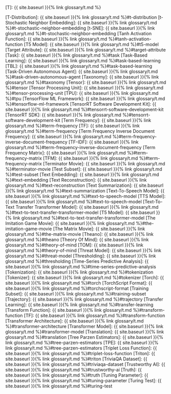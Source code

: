 [T]: {{ site.baseurl }}{% link glossary/t.md %}

[T-Distribution]: {{ site.baseurl }}{% link glossary/t.md %}#t-distribution
[t-Stochastic Neighbor Embedding]: {{ site.baseurl }}{% link glossary/t.md %}#t-stochastic-neighbor-embedding
[t-SNE]: {{ site.baseurl }}{% link glossary/t.md %}#t-stochastic-neighbor-embedding
[Tanh Activation Function]: {{ site.baseurl }}{% link glossary/t.md %}#tanh-activation-function
[T5 Model]: {{ site.baseurl }}{% link glossary/t.md %}#t5-model
[Target Attribute]: {{ site.baseurl }}{% link glossary/t.md %}#target-attribute
[Task]: {{ site.baseurl }}{% link glossary/t.md %}#task
[Task-Based Learning]: {{ site.baseurl }}{% link glossary/t.md %}#task-based-learning
[TBL]: {{ site.baseurl }}{% link glossary/t.md %}#task-based-learning
[Task-Driven Autonomous Agent]: {{ site.baseurl }}{% link glossary/t.md %}#task-driven-autonomous-agent
[Taxonomy]: {{ site.baseurl }}{% link glossary/t.md %}#taxonomy
[Tensor]: {{ site.baseurl }}{% link glossary/t.md %}#tensor
[Tensor Processing Unit]: {{ site.baseurl }}{% link glossary/t.md %}#tensor-processing-unit
[TPU]: {{ site.baseurl }}{% link glossary/t.md %}#tpu
[TensorFlow ML Framework]: {{ site.baseurl }}{% link glossary/t.md %}#tensorflow-ml-framework
[TensorRT Software Development Kit]: {{ site.baseurl }}{% link glossary/t.md %}#tensorrt-software-development-kit
[TensorRT SDK]: {{ site.baseurl }}{% link glossary/t.md %}#tensorrt-software-development-kit
[Term Frequency]: {{ site.baseurl }}{% link glossary/t.md %}#term-frequency
[TF]: {{ site.baseurl }}{% link glossary/t.md %}#term-frequency
[Term Frequency Inverse Document Frequency]: {{ site.baseurl }}{% link glossary/t.md %}#term-frequency-inverse-document-frequency
[TF-IDF]: {{ site.baseurl }}{% link glossary/t.md %}#term-frequency-inverse-document-frequency
[Term Frequency Matrix]: {{ site.baseurl }}{% link glossary/t.md %}#term-frequency-matrix
[TFM]: {{ site.baseurl }}{% link glossary/t.md %}#term-frequency-matrix
[Terminator Movie]: {{ site.baseurl }}{% link glossary/t.md %}#terminator-movie
[Test Subset]: {{ site.baseurl }}{% link glossary/t.md %}#test-subset
[Text Embedding]: {{ site.baseurl }}{% link glossary/t.md %}#text-embedding
[Text Reconstruction]: {{ site.baseurl }}{% link glossary/t.md %}#text-reconstruction
[Text Summarization]: {{ site.baseurl }}{% link glossary/t.md %}#text-summarization
[Text-To-Speech Model]: {{ site.baseurl }}{% link glossary/t.md %}#text-to-speech-model
[TTS Model]: {{ site.baseurl }}{% link glossary/t.md %}#text-to-speech-model
[Text-To-Text Transfer Transformer Model]: {{ site.baseurl }}{% link glossary/t.md %}#text-to-text-transfer-transformer-model
[T5 Model]: {{ site.baseurl }}{% link glossary/t.md %}#text-to-text-transfer-transformer-model
[The Imitation Game Movie]: {{ site.baseurl }}{% link glossary/t.md %}#the-imitation-game-movie
[The Matrix Movie]: {{ site.baseurl }}{% link glossary/t.md %}#the-matrix-movie
[Theano]: {{ site.baseurl }}{% link glossary/t.md %}#theano
[Theory Of Mind]: {{ site.baseurl }}{% link glossary/t.md %}#theory-of-mind
[TOM]: {{ site.baseurl }}{% link glossary/t.md %}#theory-of-mind
[Threat Model]: {{ site.baseurl }}{% link glossary/t.md %}#threat-model
[Thresholding]: {{ site.baseurl }}{% link glossary/t.md %}#thresholding
[Time-Series Predictive Analysis]: {{ site.baseurl }}{% link glossary/t.md %}#time-series-predictive-analysis
[Tokenization]: {{ site.baseurl }}{% link glossary/t.md %}#tokenization
[Tokenizer]: {{ site.baseurl }}{% link glossary/t.md %}#tokenizer
[Torch]: {{ site.baseurl }}{% link glossary/t.md %}#torch
[TorchScript Format]: {{ site.baseurl }}{% link glossary/t.md %}#torchscript-format
[Training Subset]: {{ site.baseurl }}{% link glossary/t.md %}#training-subset
[Trajectory]: {{ site.baseurl }}{% link glossary/t.md %}#trajectory
[Transfer Learning]: {{ site.baseurl }}{% link glossary/t.md %}#transfer-learning
[Transform Function]: {{ site.baseurl }}{% link glossary/t.md %}#transform-function
[TF]: {{ site.baseurl }}{% link glossary/t.md %}#transform-function
[Transformer Architecture]: {{ site.baseurl }}{% link glossary/t.md %}#transformer-architecture
[Transformer Model]: {{ site.baseurl }}{% link glossary/t.md %}#transformer-model
[Translation]: {{ site.baseurl }}{% link glossary/t.md %}#translation
[Tree Parzen Estimators]: {{ site.baseurl }}{% link glossary/t.md %}#tree-parzen-estimators
[TPE]: {{ site.baseurl }}{% link glossary/t.md %}#tree-parzen-estimators
[Triplet Loss Function]: {{ site.baseurl }}{% link glossary/t.md %}#triplet-loss-function
[Triton]: {{ site.baseurl }}{% link glossary/t.md %}#triton
[TriviaQA Dataset]: {{ site.baseurl }}{% link glossary/t.md %}#triviaqa-dataset
[Trustworthy AI]: {{ site.baseurl }}{% link glossary/t.md %}#trustworthy-ai
[Truth]: {{ site.baseurl }}{% link glossary/t.md %}#truth
[Tuning Parameter]: {{ site.baseurl }}{% link glossary/t.md %}#tuning-parameter
[Turing Test]: {{ site.baseurl }}{% link glossary/t.md %}#turing-test
